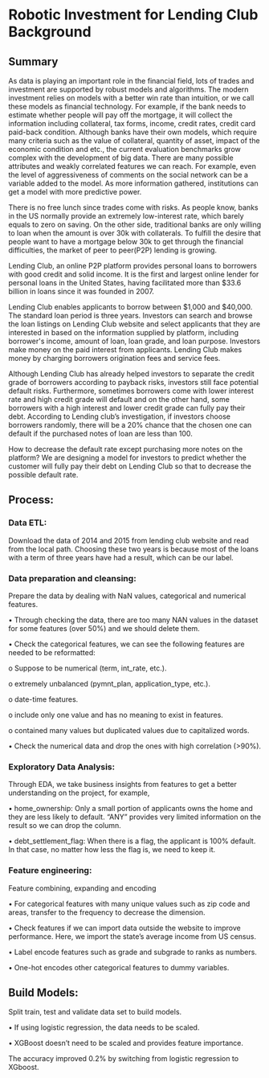 # Robotic Investment for Lending Club Background 

                                    
## Summary
As data is playing an important role in the financial field, lots of trades and investment are supported by robust models and algorithms. The modern investment relies on models with a better win rate than intuition, or we call these models as financial technology. For example, if the bank needs to estimate whether people will pay off the mortgage, it will collect the information including collateral, tax forms, income, credit rates, credit card paid-back condition. Although banks have their own models, which require many criteria such as the value of collateral, quantity of asset, impact of the economic condition and etc., the current evaluation benchmarks grow complex with the development of big data. There are many possible attributes and weakly correlated features we can reach. For example, even the level of aggressiveness of comments on the social network can be a variable added to the model. As more information gathered, institutions can get a model with more predictive power.

There is no free lunch since trades come with risks. As people know, banks in the US normally provide an extremely low-interest rate, which barely equals to zero on saving. On the other side, traditional banks are only willing to loan when the amount is over 30k with collaterals. To fulfill the desire that people want to have a mortgage below 30k to get through the financial difficulties, the market of peer to peer(P2P) lending is growing.

Lending Club, an online P2P platform provides personal loans to borrowers with good credit and solid income. It is the first and largest online lender for personal loans in the United States, having facilitated more than $33.6 billion in loans since it was founded in 2007.

Lending Club enables applicants to borrow between $1,000 and $40,000. The standard loan period is three years. Investors can search and browse the loan listings on Lending Club website and select applicants that they are interested in based on the information supplied by platform, including borrower's income, amount of loan, loan grade, and loan purpose. Investors make money on the paid interest from applicants. Lending Club makes money by charging borrowers origination fees and service fees.

Although Lending Club has already helped investors to separate the credit grade of borrowers according to payback risks, investors still face potential default risks. Furthermore, sometimes borrowers come with lower interest rate and high credit grade will default and on the other hand, some borrowers with a high interest and lower credit grade can fully pay their debt. According to Lending club’s investigation, if investors choose borrowers randomly, there will be a 20% chance that the chosen one can default if the purchased notes of loan are less than 100. 

How to decrease the default rate except purchasing more notes on the platform? We are designing a model for investors to predict whether the customer will fully pay their debt on Lending Club so that to decrease the possible default rate. 



## Process:

### Data ETL: 
Download the data of 2014 and 2015 from lending club website and read from the local path. Choosing these two years is because most of the loans with a term of three years have had a result, which can be our label. 



### Data preparation and cleansing: 
Prepare the data by dealing with NaN values, categorical and numerical features. 

•	Through checking the data, there are too many NAN values in the dataset for some features (over 50%) and we should delete them. 

•	Check the categorical features, we can see the following features are needed to be reformatted:


  o	Suppose to be numerical (term, int_rate, etc.). 

  o	extremely unbalanced (pymnt_plan, application_type, etc.).

  o	date-time features.

  o	include only one value and has no meaning to exist in features.

  o	contained many values but duplicated values due to capitalized words.


•	Check the numerical data and drop the ones with high correlation (>90%).



### Exploratory Data Analysis: 
Through EDA, we take business insights from features to get a better understanding on the project, for example,

•	home_ownership: Only a small portion of applicants owns the home and they are less likely to default. “ANY” provides very limited information on the result so we can drop the column. 

•	debt_settlement_flag: When there is a flag, the applicant is 100% default. In that case, no matter how less the flag is, we need to keep it. 



### Feature engineering: 
Feature combining, expanding and encoding

•	For categorical features with many unique values such as zip code and areas, transfer to the frequency to decrease the dimension.

•	Check features if we can import data outside the website to improve performance. Here, we import the state’s average income from US census.

•	Label encode features such as grade and subgrade to ranks as numbers.

•	One-hot encodes other categorical features to dummy variables.




## Build Models:
Split train, test and validate data set to build models. 

•	If using logistic regression, the data needs to be scaled. 

•	XGBoost doesn’t need to be scaled and provides feature importance.

The accuracy improved 0.2% by switching from logistic regression to XGboost.  







